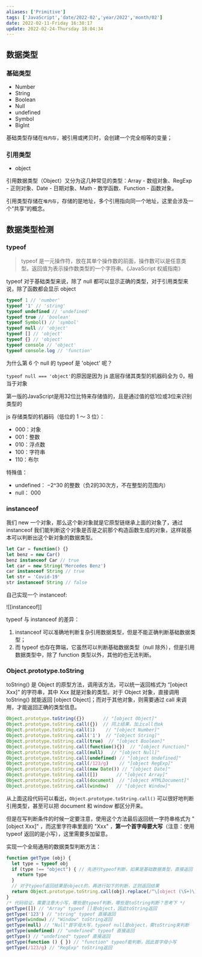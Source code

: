 ```yaml
---
aliases: ['Primitive']
tags: ['JavaScript','date/2022-02','year/2022','month/02']
date: 2022-02-11-Friday 16:38:17
update: 2022-02-24-Thursday 18:04:34
---
```


## 数据类型

### 基础类型

- Number
- String
- Boolean
- Null
- undefined
- Symbol
- BigInt

基础类型存储在`栈内存`，被引用或拷贝时，会创建一个完全相等的变量；

### 引用类型

- object

引用数据类型（Object）又分为这几种常见的类型：Array - 数组对象、RegExp - 正则对象、Date - 日期对象、Math - 数学函数、Function - 函数对象。

引用类型存储在`堆内存`，存储的是地址，多个引用指向同一个地址，这里会涉及一个“共享”的概念。

## 数据类型检测

### typeof

> typeof 是一元操作符，放在其单个操作数的前面，操作数可以是任意类型。返回值为表示操作数类型的一个字符串。《JavaScript 权威指南》

typeof 对于基础类型来说，除了 null 都可以显示正确的类型，对于引用类型来说，除了函数都会显示 object

```js
typeof 1 // 'number'
typeof '1' // 'string'
typeof undefined // 'undefined'
typeof true // 'boolean'
typeof Symbol() // 'symbol'
typeof null // 'object'
typeof [] // 'object'
typeof {} // 'object'
typeof console // 'object'
typeof console.log // 'function'
```

为什么第 6 个 null 的 typeof 是 'object' 呢？

`typeof null === 'object'`的原因是因为 js 底层存储其类型的机器码全为 0，相当于对象

第一版的JavaScript是用32位比特来存储值的，且是通过值的低1位或3位来识别类型的

js 存储类型的机器码（低位的 1 ～ 3 位）：

- 000：对象
- 001：整数
- 010：浮点数
- 100：字符串
- 110：布尔

特殊值：

- undefined： −2^30 的整数（负2的30次方，不在整型的范围内）
- null： 000

### instanceof

我们 new 一个对象，那么这个新对象就是它原型链继承上面的对象了，通过 instanceof 我们能判断这个对象是否是之前那个构造函数生成的对象，这样就基本可以判断出这个新对象的数据类型。

```js
let Car = function() {}
let benz = new Car()
benz instanceof Car // true
let car = new String('Mercedes Benz')
car instanceof String // true
let str = 'Covid-19'
str instanceof String // false
```

自己实现一个 instanceof:

![[instanceof]]

typeof 与 instanceof 的差异：

1. instanceof 可以准确地判断复杂引用数据类型，但是不能正确判断基础数据类型；
2. 而 typeof 也存在弊端，它虽然可以判断基础数据类型（null 除外），但是引用数据类型中，除了 function 类型以外，其他的也无法判断。

### Object.prototype.toString

toString() 是 Object 的原型方法，调用该方法，可以统一返回格式为 “[object Xxx]” 的字符串，其中 Xxx 就是对象的类型。对于 Object 对象，直接调用 toString() 就能返回 [object Object]；而对于其他对象，则需要通过 call 来调用，才能返回正确的类型信息。

```js
Object.prototype.toString({})       // "[object Object]"
Object.prototype.toString.call({})  // 同上结果，加上call也ok
Object.prototype.toString.call(1)    // "[object Number]"
Object.prototype.toString.call('1')  // "[object String]"
Object.prototype.toString.call(true)  // "[object Boolean]"
Object.prototype.toString.call(function(){})  // "[object Function]"
Object.prototype.toString.call(null)   // "[object Null]"
Object.prototype.toString.call(undefined) // "[object Undefined]"
Object.prototype.toString.call(/123/g)    // "[object RegExp]"
Object.prototype.toString.call(new Date()) // "[object Date]"
Object.prototype.toString.call([])       // "[object Array]"
Object.prototype.toString.call(document)  // "[object HTMLDocument]"
Object.prototype.toString.call(window)   // "[object Window]"
```

从上面这段代码可以看出，`Object.prototype.toString.call()` 可以很好地判断引用类型，甚至可以把 document 和 window 都区分开来。

但是在写判断条件的时候一定要注意，使用这个方法最后返回统一字符串格式为 "[object Xxx]" ，而这里字符串里面的 "Xxx" ，**第一个首字母要大写**（注意：使用 typeof 返回的是小写），这里需要多加留意。

实现一个全局通用的数据类型判断方法：

```js
function getType (obj) {
  let type = typeof obj
  if (type !== "object") { // 先进行typeof判断，如果是基础数据类型，直接返回
    return type
  }
  // 对于typeof返回结果是object的，再进行如下的判断，正则返回结果
  return Object.prototype.toString.call(obj).replace(/^\[object (\S+)\]$/, '$1')  // 注意正则中间有个空格
}
/* 代码验证，需要注意大小写，哪些是typeof判断，哪些是toString判断？思考下 */
getType([]) // "Array" typeof []是object，因此toString返回
getType('123') // "string" typeof 直接返回
getType(window) // "Window" toString返回
getType(null) // "Null"首字母大写，typeof null是object，需toString来判断
getType(undefined) // "undefined" typeof 直接返回
getType() // "undefined" typeof 直接返回
getType(function () { }) // "function" typeof能判断，因此首字母小写
getType(/123/g) // "RegExp" toString返回
```
